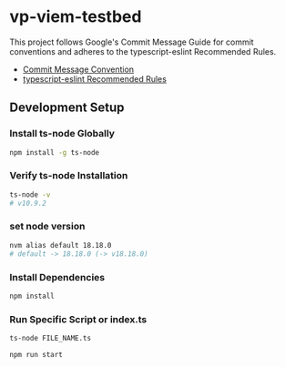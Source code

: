 # vp-viem-testbed

This project follows Google's Commit Message Guide for commit conventions and adheres to the typescript-eslint Recommended Rules.

- [Commit Message Convention](https://developers.google.com/blockly/guides/contribute/get-started/commits)
- [typescript-eslint Recommended Rules](https://typescript-eslint.io/rules/)

## Development Setup

### Install ts-node Globally

```bash
npm install -g ts-node
```

### Verify ts-node Installation

```bash
ts-node -v
# v10.9.2
```

### set node version
```bash
nvm alias default 18.18.0
# default -> 18.18.0 (-> v18.18.0)
```

### Install Dependencies

```bash
npm install
```

### Run Specific Script or index.ts

```bash
ts-node FILE_NAME.ts

npm run start
```
